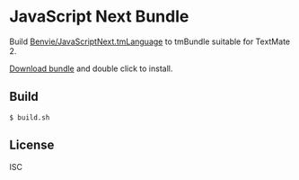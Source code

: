 # JavaScript Next Bundle

Build [Benvie/JavaScriptNext.tmLanguage](https://github.com/Benvie/JavaScriptNext.tmLanguage) to tmBundle suitable for TextMate 2.

[Download bundle](https://github.com/monai/JavaScriptNextBundle/releases) and double click to install.

## Build

`$ build.sh`

## License

ISC
